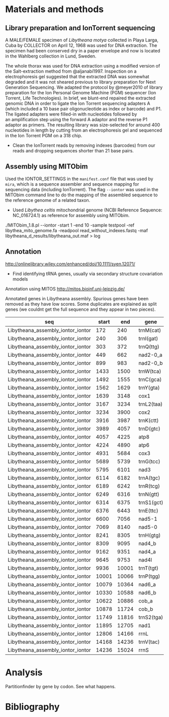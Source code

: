 # Materials and methods
## Library preparation and IonTorrent sequencing
A MALE/FEMALE specimen of *Libytheana motya* collected in Playa Larga, Cuba by 
COLLECTOR on April 12, 1968 was used for DNA extraction. The specimen had been
conserved dry in a paper envelope and now is located in the Wahlberg collection
in Lund, Sweden.

The whole thorax was used for DNA extraction using a modified version of the 
Salt-extraction method from @aljanabi1997.
Inspection on a electrophoresis gel suggested that the extracted DNA was somewhat
degraded and it was not sheared previous to library preparation for Next Generation
Sequencing.
We adapted the protocol by @meyer2010 of library preparation for the 
Ion Personal Genome Machine (PGM) sequencer (Ion Torrent, Life Technologies).
In brief, we blunt-end repaired the extracted genomic DNA in order to ligate
the Ion Torrent sequencing adapters A (which included a 10 base pair oligonucleotide
as index or barcode) and P1.
The ligated adapters were filled-in with nucleotides followed by  
an amplification step using the forward A adaptor and the reverse P1 adaptor as
primers.
The resulting library was size-selected for around 400 nucleotides in length
by cutting from an electrophoresis gel and sequenced in the Ion Torrent PGM 
on a 318 chip.



* Clean the IonTorrent reads by removing indexes (barcodes) from our reads and
  dropping sequences shorter than 21 base pairs.
  
## Assembly using MITObim
Used the IONTOR_SETTINGS in the ``manifest.conf`` file that was used by ``mira``,
which is a sequence assembler and sequence mapping for sequencing data (including
IonTorrent).
The flag ``--iontor`` was used in the MITObim command line to do the mapping of the
assembled sequence to the reference genome of a related taxon.

* Used *Libythea celtis* mitochondrial genome (NCBI Reference Sequence: NC_016724.1)
  as reference for assembly using MITObim.

./MITObim_1.8.pl --iontor -start 1 -end 10 -sample testpool -ref libythea_mito_genome.fa -readpool read_without_indexes.fastq -maf libytheana_d_results/libytheana_out.maf > log

## Annotation
http://onlinelibrary.wiley.com/enhanced/doi/10.1111/syen.12071/

* Find identifying tRNA genes, usually via secondary structure covariation models

Annotation using MITOS http://mitos.bioinf.uni-leipzig.de/

Annotated genes in Libytheana assembly. Spurious genes have been removed as they
have low scores. Some duplicates are explained as split genes (we couldnt get
the full sequence and they appear in two pieces).


| seq                               | start | end   | gene       | score       |   |
|-----------------------------------|-------|-------|------------|-------------|---|
| Libytheana_assembly_iontor_iontor | 172   | 240   | trnM(cat)  | 1.012e-10   | + |
| Libytheana_assembly_iontor_iontor | 240   | 306   | trnI(gat)  | 1.915e-10   | + |
| Libytheana_assembly_iontor_iontor | 303   | 372   | trnQ(ttg)  | 5.751e-09   | - |
| Libytheana_assembly_iontor_iontor | 449   | 662   | nad2-0_a   | 3271235.1   | + |
| Libytheana_assembly_iontor_iontor | 899   | 983   | nad2-0_b   | 716897.7    | + |
| Libytheana_assembly_iontor_iontor | 1433  | 1500  | trnW(tca)  | 1.946e-10   | + |
| Libytheana_assembly_iontor_iontor | 1492  | 1555  | trnC(gca)  | 6.693e-10   | - |
| Libytheana_assembly_iontor_iontor | 1562  | 1629  | trnY(gta)  | 3.803e-09   | - |
| Libytheana_assembly_iontor_iontor | 1639  | 3148  | cox1       | 286864431.6 | + |
| Libytheana_assembly_iontor_iontor | 3167  | 3234  | trnL2(taa) | 3.606e-10   | + |
| Libytheana_assembly_iontor_iontor | 3234  | 3900  | cox2       | 104494061.7 | + |
| Libytheana_assembly_iontor_iontor | 3916  | 3987  | trnK(ctt)  | 4.069e-08   | + |
| Libytheana_assembly_iontor_iontor | 3989  | 4057  | trnD(gtc)  | 9.551e-08   | + |
| Libytheana_assembly_iontor_iontor | 4057  | 4225  | atp8       | 78329.5     | + |
| Libytheana_assembly_iontor_iontor | 4224  | 4890  | atp6       | 47018338.8  | + |
| Libytheana_assembly_iontor_iontor | 4931  | 5684  | cox3       | 169421514.4 | + |
| Libytheana_assembly_iontor_iontor | 5689  | 5739  | trnG(tcc)  | 0.0002665   | + |
| Libytheana_assembly_iontor_iontor | 5795  | 6101  | nad3       | 12312230.5  | + |
| Libytheana_assembly_iontor_iontor | 6114  | 6182  | trnA(tgc)  | 0.0001019   | + |
| Libytheana_assembly_iontor_iontor | 6189  | 6242  | trnR(tcg)  | 0.0002755   | + |
| Libytheana_assembly_iontor_iontor | 6249  | 6316  | trnN(gtt)  | 1.03e-07    | + |
| Libytheana_assembly_iontor_iontor | 6314  | 6375  | trnS1(gct) | 1.319e-07   | + |
| Libytheana_assembly_iontor_iontor | 6376  | 6443  | trnE(ttc)  | 0.0001674   | + |
| Libytheana_assembly_iontor_iontor | 6600  | 7056  | nad5-1     | 7952978.5   | - |
| Libytheana_assembly_iontor_iontor | 7069  | 8140  | nad5-0     | 176312768.9 | - |
| Libytheana_assembly_iontor_iontor | 8241  | 8305  | trnH(gtg)  | 3.565e-07   | - |
| Libytheana_assembly_iontor_iontor | 8309  | 9095  | nad4_b     | 114240489.3 | - |
| Libytheana_assembly_iontor_iontor | 9162  | 9351  | nad4_a     | 22414769.2  | - |
| Libytheana_assembly_iontor_iontor | 9645  | 9753  | nad4l      | 1149872.8   | - |
| Libytheana_assembly_iontor_iontor | 9936  | 10001 | trnT(tgt)  | 1.018e-07   | + |
| Libytheana_assembly_iontor_iontor | 10001 | 10066 | trnP(tgg)  | 3.272e-09   | - |
| Libytheana_assembly_iontor_iontor | 10079 | 10364 | nad6_a     | 1590693.5   | + |
| Libytheana_assembly_iontor_iontor | 10330 | 10588 | nad6_b     | 538369.8    | + |
| Libytheana_assembly_iontor_iontor | 10622 | 10886 | cob_a      | 55349244.3  | + |
| Libytheana_assembly_iontor_iontor | 10878 | 11724 | cob_b      | 218499514.4 | + |
| Libytheana_assembly_iontor_iontor | 11749 | 11816 | trnS2(tga) | 6.242e-06   | + |
| Libytheana_assembly_iontor_iontor | 11895 | 12705 | nad1       | 130269875.7 | - |
| Libytheana_assembly_iontor_iontor | 12806 | 14166 | rrnL       | 2.1e-09     | - |
| Libytheana_assembly_iontor_iontor | 14168 | 14236 | trnV(tac)  | 4.667e-08   | - |
| Libytheana_assembly_iontor_iontor | 14236 | 15024 | rrnS       | 2.737e-12   | - |


# Analysis

Partitionfinder by gene by codon. See what happens.

# Bibliography